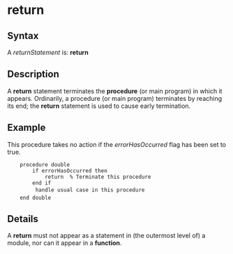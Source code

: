
# return

## Syntax
A _returnStatement_ is:   **return**

## Description
A **return** statement terminates the **procedure** (or main program) in which it appears. Ordinarily, a procedure (or main program) terminates by reaching its end; the **return** statement is used to cause early termination.


## Example
This procedure takes no action if the _errorHasOccurred_ flag has been set to true.

        procedure double
            if errorHasOccurred then
                return  % Terminate this procedure
            end if
             handle usual case in this procedure 
        end double
## Details
A **return** must not appear as a statement in (the outermost level of) a module, nor can it appear in a **function**.

